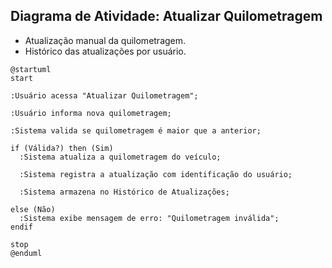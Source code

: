 ## Diagrama de Atividade: Atualizar Quilometragem

- Atualização manual da quilometragem.  
- Histórico das atualizações por usuário.  



```puml
@startuml
start

:Usuário acessa "Atualizar Quilometragem";

:Usuário informa nova quilometragem;

:Sistema valida se quilometragem é maior que a anterior;

if (Válida?) then (Sim)
  :Sistema atualiza a quilometragem do veículo;

  :Sistema registra a atualização com identificação do usuário;

  :Sistema armazena no Histórico de Atualizações;

else (Não)
  :Sistema exibe mensagem de erro: "Quilometragem inválida";
endif

stop
@enduml
```

